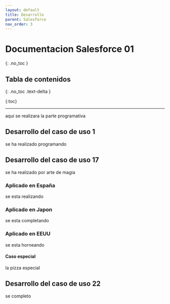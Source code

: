 ```yaml
---
layout: default
title: Desarrollo
parent: Salesforce
nav_order: 3
---
```


# Documentacion Salesforce 01
{: .no_toc }

## Tabla de contenidos
{: .no_toc .text-delta }


{:toc}

---

aqui se realizara la parte programativa

## Desarrollo del caso de uso 1

se ha realizado programando

## Desarrollo del caso de uso 17

se ha realizado por arte de magia

### Aplicado en España

se esta realizando

### Aplicado en Japon

se esta completando

### Aplicado en EEUU

se esta horneando

#### Caso especial

la pizza especial

## Desarrollo del caso de uso 22

se completo
